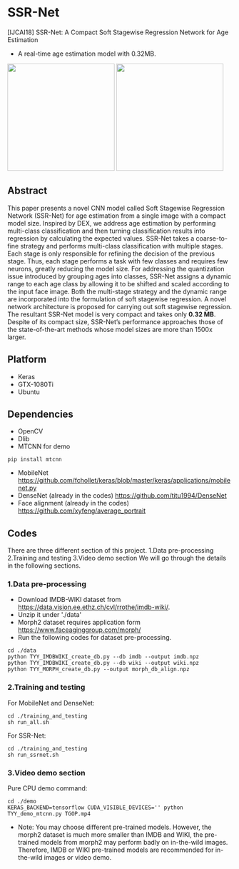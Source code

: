 # SSR-Net
[IJCAI18] SSR-Net: A Compact Soft Stagewise Regression Network for Age Estimation
+ A real-time age estimation model with 0.32MB.

<img src="https://github.com/shamangary/SSR-Net/blob/master/demo/TGOP_tvbs.png" height="240"/> <img src="https://github.com/shamangary/SSR-Net/blob/master/demo/the_flash_cast.png" height="240"/>

## Abstract
This paper presents a novel CNN model called Soft Stagewise Regression Network (SSR-Net) for age estimation from a single image with a compact model size. Inspired by DEX, we address age estimation by performing multi-class classification and then turning classification results into regression by calculating the expected values. SSR-Net takes a coarse-to-fine strategy and performs multi-class classification with multiple stages. Each stage is only responsible for refining the decision of the previous stage. Thus, each stage performs a task with few classes and requires few neurons, greatly reducing the model size. For addressing the quantization issue introduced by grouping ages into classes, SSR-Net assigns a dynamic range to each age class by allowing it to be shifted and scaled according to the input face image. Both the multi-stage strategy and the dynamic range are incorporated into the formulation of soft stagewise regression. A novel network architecture is proposed for carrying out soft stagewise regression. The resultant SSR-Net model is very compact and takes only **0.32 MB**. Despite of its compact size, SSR-Net’s performance approaches those of the state-of-the-art methods whose model sizes are more than 1500x larger.

## Platform
+ Keras
+ GTX-1080Ti
+ Ubuntu

## Dependencies
+ OpenCV
+ Dlib
+ MTCNN for demo
```
pip install mtcnn
```
+ MobileNet
https://github.com/fchollet/keras/blob/master/keras/applications/mobilenet.py
+ DenseNet (already in the codes)
https://github.com/titu1994/DenseNet
+ Face alignment (already in the codes)
https://github.com/xyfeng/average_portrait

## Codes

There are three different section of this project.
1.Data pre-processing
2.Training and testing
3.Video demo section
We will go through the details in the following sections.

### 1.Data pre-processing
+ Download IMDB-WIKI dataset from https://data.vision.ee.ethz.ch/cvl/rrothe/imdb-wiki/.
+ Unzip it under './data'
+ Morph2 dataset requires application form https://www.faceaginggroup.com/morph/
+ Run the following codes for dataset pre-processing.
```
cd ./data
python TYY_IMDBWIKI_create_db.py --db imdb --output imdb.npz
python TYY_IMDBWIKI_create_db.py --db wiki --output wiki.npz
python TYY_MORPH_create_db.py --output morph_db_align.npz
```
### 2.Training and testing
For MobileNet and DenseNet:
```
cd ./training_and_testing
sh run_all.sh
```
For SSR-Net:
```
cd ./training_and_testing
sh run_ssrnet.sh
```
### 3.Video demo section
Pure CPU demo command:
```
cd ./demo
KERAS_BACKEND=tensorflow CUDA_VISIBLE_DEVICES='' python TYY_demo_mtcnn.py TGOP.mp4
```
+ Note: You may choose different pre-trained models. However, the morph2 dataset is much more smaller than IMDB and WIKI, the pre-trained models from morph2 may perform badly on in-the-wild images. Therefore, IMDB or WIKI pre-trained models are recommended for in-the-wild images or video demo.
